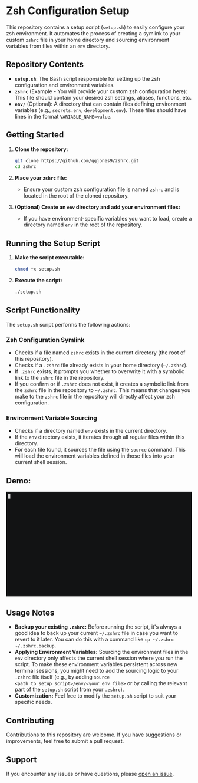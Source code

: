 # Zsh Configuration Setup

This repository contains a setup script (`setup.sh`) to easily configure your zsh environment. It automates the process of creating a symlink to your custom `zshrc` file in your home directory and sourcing environment variables from files within an `env` directory.

## Repository Contents

* **`setup.sh`**: The Bash script responsible for setting up the zsh configuration and environment variables.
* **`zshrc`** (Example - You will provide your custom zsh configuration here): This file should contain your desired zsh settings, aliases, functions, etc.
* **`env/`** (Optional): A directory that can contain files defining environment variables (e.g., `secrets.env`, `development.env`). These files should have lines in the format `VARIABLE_NAME=value`.

## Getting Started

1.  **Clone the repository:**
    ```bash
    git clone https://github.com/qgjones9/zshrc.git
    cd zshrc
    ```

2.  **Place your `zshrc` file:**
    * Ensure your custom zsh configuration file is named `zshrc` and is located in the root of the cloned repository.

3.  **(Optional) Create an `env` directory and add your environment files:**
    * If you have environment-specific variables you want to load, create a directory named `env` in the root of the repository.

## Running the Setup Script

1.  **Make the script executable:**
    ```bash
    chmod +x setup.sh
    ```

2.  **Execute the script:**
    ```bash
    ./setup.sh
    ```

## Script Functionality

The `setup.sh` script performs the following actions:

### Zsh Configuration Symlink

* Checks if a file named `zshrc` exists in the current directory (the root of this repository).
* Checks if a `.zshrc` file already exists in your home directory (`~/.zshrc`).
* If `.zshrc` exists, it prompts you whether to overwrite it with a symbolic link to the `zshrc` file in the repository.
* If you confirm or if `.zshrc` does not exist, it creates a symbolic link from the `zshrc` file in the repository to `~/.zshrc`. This means that changes you make to the `zshrc` file in the repository will directly affect your zsh configuration.

### Environment Variable Sourcing

* Checks if a directory named `env` exists in the current directory.
* If the `env` directory exists, it iterates through all regular files within this directory.
* For each file found, it sources the file using the `source` command. This will load the environment variables defined in those files into your current shell session.

##  Demo:

![animated demo](assets/gifs/terminal.gif)


## Usage Notes

* **Backup your existing `.zshrc`:** Before running the script, it's always a good idea to back up your current `~/.zshrc` file in case you want to revert to it later. You can do this with a command like `cp ~/.zshrc ~/.zshrc.backup`.
* **Applying Environment Variables:** Sourcing the environment files in the `env` directory only affects the current shell session where you run the script. To make these environment variables persistent across new terminal sessions, you might need to add the sourcing logic to your `.zshrc` file itself (e.g., by adding `source <path_to_setup_script>/env/<your_env_file>` or by calling the relevant part of the `setup.sh` script from your `.zshrc`).
* **Customization:** Feel free to modify the `setup.sh` script to suit your specific needs.

## Contributing

Contributions to this repository are welcome. If you have suggestions or improvements, feel free to submit a pull request.

## Support

If you encounter any issues or have questions, please [open an issue](https://github.com/qgjones9/zshrc/issues).